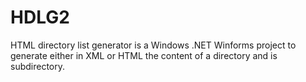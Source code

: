 # HDLG2
HTML directory list generator is a Windows .NET Winforms project to generate either in XML or HTML the content of a directory and is subdirectory.
